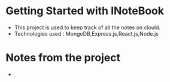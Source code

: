 # Getting Started with INoteBook

- This project is used to keep track of all the notes on clould.
- Technologies used : MongoDB,Express.js,React.js,Node.js

# Notes from the project
- 
